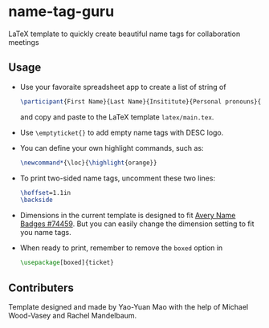 # name-tag-guru
LaTeX template to quickly create beautiful name tags for collaboration meetings

## Usage

- Use your favoraite spreadsheet app to create a list of string of
  ```latex
  \participant{First Name}{Last Name}{Insititute}{Personal pronouns}{\highlight}
  ```
  and copy and paste to the LaTeX template `latex/main.tex`.

- Use `\emptyticket{}` to add empty name tags with DESC logo.

- You can define your own highlight commands, such as:
  ```latex
  \newcommand*{\loc}{\highlight{orange}}
  ```
  
- To print two-sided name tags, uncomment these two lines:
  ```latex
  \hoffset=1.1in
  \backside
  ```
  
- Dimensions in the current template is designed to fit [Avery Name Badges #74459](http://www.avery.com/avery/en_us/Products/Name-Badges/Name-Badges/Insertable-Name-Badges_74459.htm). But you can easily change the dimension setting to fit you name tags.

- When ready to print, remember to remove the `boxed` option in
  ```latex
  \usepackage[boxed]{ticket}
  ```


## Contributers

Template designed and made by Yao-Yuan Mao with the help of Michael Wood-Vasey and Rachel Mandelbaum.


